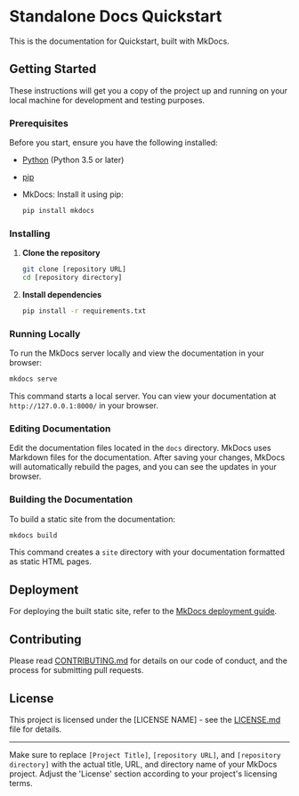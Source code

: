 # Standalone Docs Quickstart

This is the documentation for Quickstart, built with MkDocs.

## Getting Started

These instructions will get you a copy of the project up and running on your local machine for development and testing purposes.

### Prerequisites

Before you start, ensure you have the following installed:
- [Python](https://www.python.org/downloads/) (Python 3.5 or later)
- [pip](https://pip.pypa.io/en/stable/installing/)
- MkDocs: Install it using pip:

  ```bash
  pip install mkdocs
  ```

### Installing

1. **Clone the repository**

   ```bash
   git clone [repository URL]
   cd [repository directory]
   ```

2. **Install dependencies**

   ```bash
   pip install -r requirements.txt
   ```

### Running Locally

To run the MkDocs server locally and view the documentation in your browser:

```bash
mkdocs serve
```

This command starts a local server. You can view your documentation at `http://127.0.0.1:8000/` in your browser.

### Editing Documentation

Edit the documentation files located in the `docs` directory. MkDocs uses Markdown files for the documentation. After saving your changes, MkDocs will automatically rebuild the pages, and you can see the updates in your browser.

### Building the Documentation

To build a static site from the documentation:

```bash
mkdocs build
```

This command creates a `site` directory with your documentation formatted as static HTML pages.

## Deployment

For deploying the built static site, refer to the [MkDocs deployment guide](https://www.mkdocs.org/user-guide/deploying-your-docs/).

## Contributing

Please read [CONTRIBUTING.md](CONTRIBUTING.md) for details on our code of conduct, and the process for submitting pull requests.

## License

This project is licensed under the [LICENSE NAME] - see the [LICENSE.md](LICENSE.md) file for details.

---

Make sure to replace `[Project Title]`, `[repository URL]`, and `[repository directory]` with the actual title, URL, and directory name of your MkDocs project. Adjust the 'License' section according to your project's licensing terms.